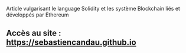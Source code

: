 Article vulgarisant le language Solidity et les système Blockchain liés et développés par Ethereum

## Accès au site : https://sebastiencandau.github.io

